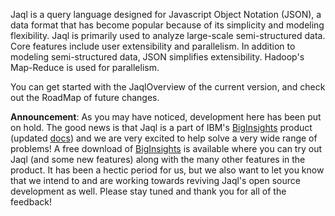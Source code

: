 Jaql is a query language designed for Javascript Object Notation (JSON), a data format that has become popular because of its simplicity and modeling flexibility. Jaql is primarily used to analyze large-scale semi-structured data. Core features include user extensibility and parallelism. In addition to modeling semi-structured data, JSON simplifies extensibility. Hadoop's Map-Reduce is used for parallelism.

You can get started with the JaqlOverview of the current version, and check out the RoadMap of future changes.

**Announcement**: As you may have noticed, development here has been put on hold. The good news is that Jaql is a part of IBM's [BigInsights](http://www-01.ibm.com/software/data/infosphere/biginsights/) product (updated [docs](http://publib.boulder.ibm.com/infocenter/bigins/v1r1/index.jsp?topic=%2Fcom.ibm.swg.im.infosphere.biginsights.doc%2Fdoc%2Fc0057474.html)) and we are very excited to help solve a very wide range of problems! A free download of [BigInsights](http://www-01.ibm.com/software/data/infosphere/biginsights/) is available where you can try out Jaql (and some new features) along with the many other features in the product. It has been a hectic period for us, but we also want to let you know that we intend to and are working towards reviving Jaql's open source development as well. Please stay tuned and thank you for all of the feedback!